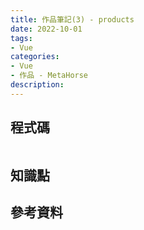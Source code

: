 ```yaml
---
title: 作品筆記(3) - products
date: 2022-10-01
tags:
- Vue
categories:
- Vue
- 作品 - MetaHorse
description:
---
```

## 程式碼
```javascript

```


## 知識點



## 參考資料

